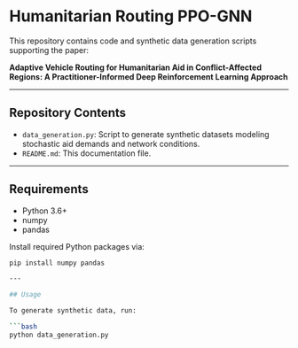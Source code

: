 # Humanitarian Routing PPO-GNN

This repository contains code and synthetic data generation scripts supporting the paper:

**Adaptive Vehicle Routing for Humanitarian Aid in Conflict-Affected Regions: A Practitioner-Informed Deep Reinforcement Learning Approach**

---

## Repository Contents

- `data_generation.py`: Script to generate synthetic datasets modeling stochastic aid demands and network conditions.
- `README.md`: This documentation file.

---

## Requirements

- Python 3.6+
- numpy
- pandas

Install required Python packages via:

```bash
pip install numpy pandas

---

## Usage

To generate synthetic data, run:

```bash
python data_generation.py
